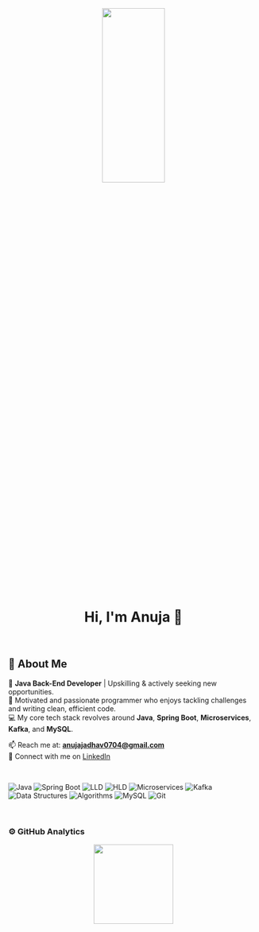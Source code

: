 <div align="center">
  <a href="#">
    <img width="50%" height="30%" src="https://pa1.narvii.com/7815/47d66f45b4a9ddbf8a18bb7e7d274a83d4114b1ar1-900-300_hq.gif"/>
  </a>
</div>

<h1 align="center">Hi, I'm Anuja 🌠</h1>

<br />

## 🚀 About Me

💼 **Java Back-End Developer** | Upskilling & actively seeking new opportunities.  
🔧 Motivated and passionate programmer who enjoys tackling challenges and writing clean, efficient code.  
💻 My core tech stack revolves around **Java**, **Spring Boot**, **Microservices**, **Kafka**, and **MySQL**.

📫 Reach me at: **anujajadhav0704@gmail.com**  
🔗 Connect with me on [LinkedIn](https://www.linkedin.com/in/anujajadhav1)

<br />

<!-- Tech Stack -->
![Java](https://img.shields.io/badge/Java-%23ED8B00.svg?style=for-the-badge&logo=java&logoColor=white)
![Spring Boot](https://img.shields.io/badge/Spring%20Boot-%236DB33F.svg?style=for-the-badge&logo=springboot&logoColor=white)
![LLD](https://img.shields.io/badge/LLD-%2300599C.svg?style=for-the-badge&logo=blueprint&logoColor=white)
![HLD](https://img.shields.io/badge/HLD-%2300599C.svg?style=for-the-badge&logo=architecture&logoColor=white)
![Microservices](https://img.shields.io/badge/Microservices-%2300C4CC.svg?style=for-the-badge&logo=microservices&logoColor=white)
![Kafka](https://img.shields.io/badge/Kafka-231F20?style=for-the-badge&logo=apachekafka&logoColor=white)
![Data Structures](https://img.shields.io/badge/Data%20Structures-%2300599C.svg?style=for-the-badge&logo=databases&logoColor=white)
![Algorithms](https://img.shields.io/badge/Algorithms-%2300599C.svg?style=for-the-badge&logo=algorithms&logoColor=white)
![MySQL](https://img.shields.io/badge/mysql-%2300f.svg?style=for-the-badge&logo=mysql&logoColor=white)
![Git](https://img.shields.io/badge/git-%23F05033.svg?style=for-the-badge&logo=git&logoColor=white)

<br />

### ⚙️ GitHub Analytics
<p align="center">
  <a href="https://github.com/anuja-1313">
    <img height="160em" src="https://github-readme-stats-eight-theta.vercel.app/api?username=anuja-1313&show_icons=true&theme=algolia&include_all_commits=true&count_private=true"/>
  </a>
</p>
